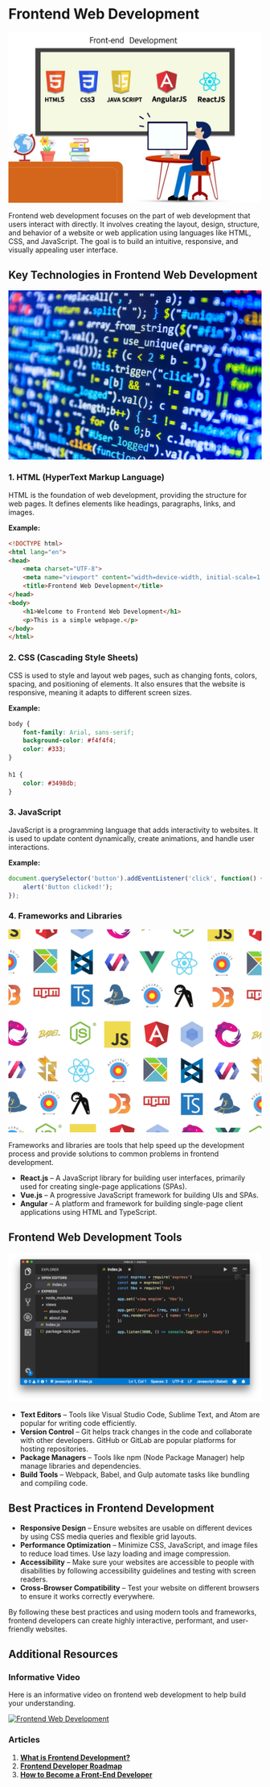 # Frontend Web Development

![picture 0](../../images/63724aa7a9047e43aa4d2e429e974cf6ceb185f504b2658811811129cd049d14.png)

Frontend web development focuses on the part of web development that users interact with directly. It involves creating the layout, design, structure, and behavior of a website or web application using languages like HTML, CSS, and JavaScript. The goal is to build an intuitive, responsive, and visually appealing user interface.

## Key Technologies in Frontend Web Development

![picture 1](../../images/f02c72c092e90616cbaac758c78c56653d7f380d48f22e486d2f94cb134d72ba.png)  

### 1. HTML (HyperText Markup Language)  
HTML is the foundation of web development, providing the structure for web pages. It defines elements like headings, paragraphs, links, and images.  

**Example:**  

```html
<!DOCTYPE html>
<html lang="en">
<head>
    <meta charset="UTF-8">
    <meta name="viewport" content="width=device-width, initial-scale=1.0">
    <title>Frontend Web Development</title>
</head>
<body>
    <h1>Welcome to Frontend Web Development</h1>
    <p>This is a simple webpage.</p>
</body>
</html>
```

### 2. CSS (Cascading Style Sheets)

CSS is used to style and layout web pages, such as changing fonts, colors, spacing, and positioning of elements. It also ensures that the website is responsive, meaning it adapts to different screen sizes.

**Example:**

```css
body { 
    font-family: Arial, sans-serif; 
    background-color: #f4f4f4; 
    color: #333; 
}

h1 { 
    color: #3498db; 
}
```

### 3. JavaScript

JavaScript is a programming language that adds interactivity to websites. It is used to update content dynamically, create animations, and handle user interactions.

**Example:**

```javascript
document.querySelector('button').addEventListener('click', function() {
    alert('Button clicked!');
});
```

### 4. Frameworks and Libraries

![picture 2](../../images/6c57d8fb0cf655ef89788a92d52e3254e6f1ab721af1d2aeee2aa489e349fe60.png)  

Frameworks and libraries are tools that help speed up the development process and provide solutions to common problems in frontend development.

- **React.js** – A JavaScript library for building user interfaces, primarily used for creating single-page applications (SPAs).
- **Vue.js** – A progressive JavaScript framework for building UIs and SPAs.
- **Angular** – A platform and framework for building single-page client applications using HTML and TypeScript.

## **Frontend Web Development Tools**

![picture 3](../../images/76119b5268b13e56ba1c3dcc6054dd2aaecdbd53398f82078692100cf0e21bd4.png)  

- **Text Editors** – Tools like Visual Studio Code, Sublime Text, and Atom are popular for writing code efficiently.
- **Version Control** – Git helps track changes in the code and collaborate with other developers. GitHub or GitLab are popular platforms for hosting repositories.
- **Package Managers** – Tools like npm (Node Package Manager) help manage libraries and dependencies.
- **Build Tools** – Webpack, Babel, and Gulp automate tasks like bundling and compiling code.

## **Best Practices in Frontend Development**

- **Responsive Design** – Ensure websites are usable on different devices by using CSS media queries and flexible grid layouts.
- **Performance Optimization** – Minimize CSS, JavaScript, and image files to reduce load times. Use lazy loading and image compression.
- **Accessibility** – Make sure your websites are accessible to people with disabilities by following accessibility guidelines and testing with screen readers.
- **Cross-Browser Compatibility** – Test your website on different browsers to ensure it works correctly everywhere.

By following these best practices and using modern tools and frameworks, frontend developers can create highly interactive, performant, and user-friendly websites.

## **Additional Resources**

### Informative Video

Here is an informative video on frontend web development to help build your understanding.

[![Frontend Web Development](https://img.youtube.com/vi/3JluqTojuME/0.jpg)](https://www.youtube.com/watch?v=3JluqTojuME)

### Articles

1. **[What is Frontend Development?](https://www.w3schools.com/whatis/whatis_frontenddev.asp)**
2. **[Frontend Developer Roadmap](https://roadmap.sh/frontend)**
3. **[How to Become a Front-End Developer](https://www.coursera.org/articles/front-end-developer)**